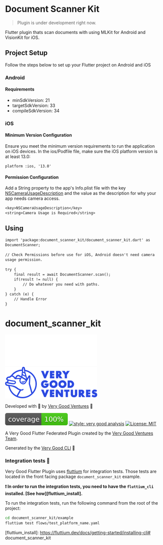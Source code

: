 # Document Scanner Kit

> Plugin is under development right now.

Flutter plugin thats scan documents with using MLKit for Android and VisionKit for iOS.

## Project Setup

Follow the steps below to set up your Flutter project on Android and iOS

### Android

#### Requirements

- minSdkVersion: 21
- targetSdkVersion: 33
- compileSdkVersion: 34

### iOS

#### Minimum Version Configuration

Ensure you meet the minimum version requirements to run the application on iOS devices. In the ios/Podfile file, make sure the iOS platform version is at least 13.0:

```
platform :ios, '13.0'
```

#### Permission Configuration

Add a String property to the app's Info.plist file with the key [NSCameraUsageDescription](https://developer.apple.com/documentation/bundleresources/information_property_list/nscamerausagedescription) and the value as the description for why your app needs camera access.

```
<key>NSCameraUsageDescription</key>
<string>Camera Usage is Required</string>
```



## Using

```
import 'package:document_scanner_kit/document_scanner_kit.dart' as DocumentScanner;

// Check Permissions before use for iOS, Android doesn't need camera usage permission.

try {
    final result = await DocumentScanner.scan();
    if(result != null) {
        // Do whatever you need with paths.
    }
} catch (e) {
    // Handle Error
}
```


# document_scanner_kit

[![Very Good Ventures][logo_white]][very_good_ventures_link_dark]
[![Very Good Ventures][logo_black]][very_good_ventures_link_light]

Developed with 💙 by [Very Good Ventures][very_good_ventures_link] 🦄

![coverage][coverage_badge]
[![style: very good analysis][very_good_analysis_badge]][very_good_analysis_link]
[![License: MIT][license_badge]][license_link]

A Very Good Flutter Federated Plugin created by the [Very Good Ventures Team][very_good_ventures_link].

Generated by the [Very Good CLI][very_good_cli_link] 🤖


### Integration tests 🧪

Very Good Flutter Plugin uses [fluttium][fluttium_link] for integration tests. Those tests are located 
in the front facing package `document_scanner_kit` example. 

**❗ In order to run the integration tests, you need to have the `fluttium_cli` installed. [See how][fluttium_install].**

To run the integration tests, run the following command from the root of the project:

```sh
cd document_scanner_kit/example
fluttium test flows/test_platform_name.yaml
```

[coverage_badge]: document_scanner_kit/coverage_badge.svg
[license_badge]: https://img.shields.io/badge/license-MIT-blue.svg
[license_link]: https://opensource.org/licenses/MIT
[logo_black]: https://raw.githubusercontent.com/VGVentures/very_good_brand/main/styles/README/vgv_logo_black.png#gh-light-mode-only
[logo_white]: https://raw.githubusercontent.com/VGVentures/very_good_brand/main/styles/README/vgv_logo_white.png#gh-dark-mode-only
[very_good_analysis_badge]: https://img.shields.io/badge/style-very_good_analysis-B22C89.svg
[very_good_analysis_link]: https://pub.dev/packages/very_good_analysis
[very_good_cli_link]: https://github.com/VeryGoodOpenSource/very_good_cli
[very_good_ventures_link]: https://verygood.ventures/?utm_source=github&utm_medium=banner&utm_campaign=core
[very_good_ventures_link_dark]: https://verygood.ventures/?utm_source=github&utm_medium=banner&utm_campaign=core#gh-dark-mode-only
[very_good_ventures_link_light]: https://verygood.ventures/?utm_source=github&utm_medium=banner&utm_campaign=core#gh-light-mode-only
[fluttium_link]: https://fluttium.dev/
[fluttium_install]: https://fluttium.dev/docs/getting-started/installing-cli# document_scanner_kit
